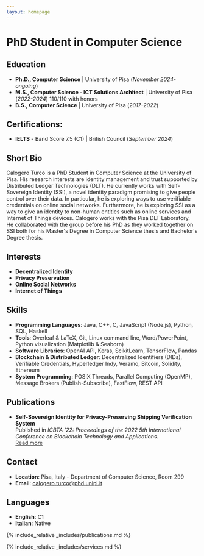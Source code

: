 ```yaml
---
layout: homepage
---
```


# PhD Student in Computer Science  

## Education  
- **Ph.D., Computer Science** | University of Pisa (_November 2024-ongoing_)  
- **M.S., Computer Science - ICT Solutions Architect** | University of Pisa (_2022-2024_) 110/110 with honors  
- **B.S., Computer Science** | University of Pisa (_2017-2022_)  

## Certifications:
- **IELTS** - Band Score 7.5 (C1) | British Council (_September 2024_) 

## Short Bio  
Calogero Turco is a PhD  Student in Computer Science at the University of Pisa. His research interests are identity management and trust supported by Distributed Ledger Technologies (DLT). He currently works with Self-Sovereign Identity (SSI), a novel identity paradigm promising to give people control over their data. In particular, he is exploring ways to use verifiable credentials on online social networks. Furthermore, he is exploring SSI as a way to give an identity to non-human entities such as online services and Internet of Things devices. Calogero works with the Pisa DLT Laboratory. He collaborated with the group before his PhD as they worked together on SSI both for his Master's Degree in Computer Science thesis and Bachelor's Degree thesis.  

## Interests  
- **Decentralized Identity**  
- **Privacy Preservation**  
- **Online Social Networks**  
- **Internet of Things**
  
## Skills  
- **Programming Languages**: Java, C++, C, JavaScript (Node.js), Python, SQL, Haskell  
- **Tools**: Overleaf & LaTeX, Git, Linux command line, Word/PowerPoint, Python visualization (Matplotlib & Seaborn)  
- **Software Libraries**: OpenAI API, Keras, ScikitLearn, TensorFlow, Pandas  
- **Blockchain & Distributed Ledger**: Decentralized Identifiers (DIDs), Verifiable Credentials, Hyperledger Indy, Veramo, Bitcoin, Solidity, Ethereum  
- **System Programming**: POSIX Threads, Parallel Computing (OpenMP), Message Brokers (Publish-Subscribe), FastFlow, REST API  

## Publications  
- **Self-Sovereign Identity for Privacy-Preserving Shipping Verification System**  
  Published in *ICBTA '22: Proceedings of the 2022 5th International Conference on Blockchain Technology and Applications*.  
  [Read more](https://dl.acm.org/doi/abs/10.1145/3581971.3581992)  

## Contact  
- **Location**: Pisa, Italy - Department of Computer Science, Room 299
- **Email**: [calogero.turco@phd.unipi.it](mailto:calogero.turco@phd.unipi.it)


## Languages  
- **English**: C1  
- **Italian**: Native  

{% include_relative _includes/publications.md %}

{% include_relative _includes/services.md %}
